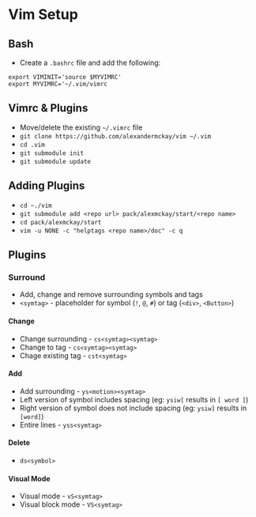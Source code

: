 # Vim Setup

## Bash

- Create a `.bashrc` file and add the following:
```
export VIMINIT='source $MYVIMRC'
export MYVIMRC='~/.vim/vimrc
```

## Vimrc & Plugins

- Move/delete the existing `~/.vimrc` file
- `git clone https://github.com/alexandermckay/vim ~/.vim`
- `cd .vim`
- `git submodule init`
- `git submodule update`

## Adding Plugins

- `cd ~./vim`
- `git submodule add <repo url> pack/alexmckay/start/<repo name>`
- `cd pack/alexmckay/start`
- `vim -u NONE -c "helptags <repo name>/doc" -c q`

## Plugins

### Surround

- Add, change and remove surrounding symbols and tags
- `<symtag>` - placeholder for symbol (`!`, `@`, `#`) or tag (`<div>`, `<Button>`)

#### Change
- Change surrounding - `cs<symtag><symtag>`
- Change to tag - `cs<symtag><symtag>`
- Chage existing tag - `cst<symtag>`

#### Add
- Add surrounding - `ys<motion><symtag>`
- Left version of symbol includes spacing (eg: `ysiw[` results in `[ word ]`)
- Right version of symbol does not include spacing (eg: `ysiw]` results in `[word]`)
- Entire lines - `yss<symtag>`

#### Delete
- `ds<symbol>`

#### Visual Mode
- Visual mode - `vS<symtag>`
- Visual block mode - `VS<symtag>`
